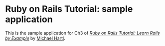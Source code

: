 # Ruby on Rails Tutorial: sample application

This is the sample application for Ch3 of
[*Ruby on Rails Tutorial: Learn Rails by Example*](http://railstutorial.org/)
by [Michael Hartl](http://michaelhartl.com/).
